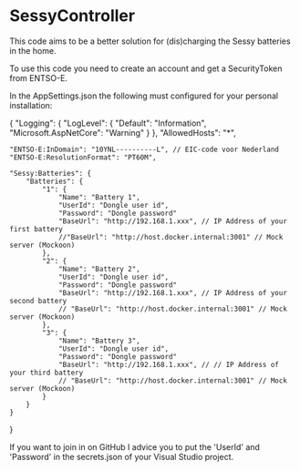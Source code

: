 # SessyController

This code aims to be a better solution for (dis)charging the Sessy batteries in the home.

To use this code you need to create an account and get a SecurityToken from ENTSO-E.

In the AppSettings.json the following must configured for your personal installation:

{
    "Logging": {
        "LogLevel": {
            "Default": "Information",
            "Microsoft.AspNetCore": "Warning"
        }
    },
    "AllowedHosts": "*",

    "ENTSO-E:InDomain": "10YNL----------L", // EIC-code voor Nederland
    "ENTSO-E:ResolutionFormat": "PT60M",

    "Sessy:Batteries": {
        "Batteries": {
            "1": {
                "Name": "Battery 1",
                "UserId": "Dongle user id",
                "Password": "Dongle password"
                "BaseUrl": "http://192.168.1.xxx", // IP Address of your first battery
                //"BaseUrl": "http://host.docker.internal:3001" // Mock server (Mockoon)
            },
            "2": {
                "Name": "Battery 2",
                "UserId": "Dongle user id",
                "Password": "Dongle password"
                "BaseUrl": "http://192.168.1.xxx", // IP Address of your second battery
                // "BaseUrl": "http://host.docker.internal:3001" // Mock server (Mockoon)
            },
            "3": {
                "Name": "Battery 3",
                "UserId": "Dongle user id",
                "Password": "Dongle password"
                "BaseUrl": "http://192.168.1.xxx", // // IP Address of your third battery
                // "BaseUrl": "http://host.docker.internal:3001" // Mock server (Mockoon)
            }
        }
    }
}

If you want to join in on GitHub I advice you to put the 'UserId' and 'Password' in the secrets.json of your Visual Studio project.